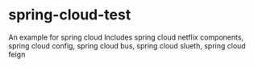 # spring-cloud-test
An example for spring cloud
Includes spring cloud netflix components, spring cloud config, spring cloud bus, spring cloud slueth, spring cloud feign

